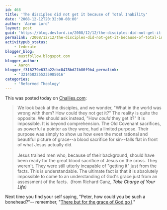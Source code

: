 ```yaml
---
id: 468
title: 'The disciples did not get it because of Total Inability'
date: '2008-12-12T20:32:00-08:00'
author: 'Aaron Lord'
layout: post
guid: 'https://blog.devlord.io/2008/12/12/the-disciples-did-not-get-it-because-of-total-inability/'
permalink: /2008/12/12/the-disciples-did-not-get-it-because-of-total-inability/
activitypub_status:
    - federate
blogger_blog:
    - mustfollow.blogspot.com
blogger_author:
    - Aaron
blogger_f316279e632a22cbc8478bd21b80f9b4_permalink:
    - '3214582255235985016'
categories:
    - 'Reformed Theology'
---
```


This was posted today on <a href="http://www.challies.com/articles/awakening-to-grace">Challies.com</a>:

<blockquote>We look back at the disciples, and we wonder, "What in the world was wrong with them? How could they not get it?" The reality is quite the opposite. We should ask instead, "How <span class="Apple-style-span" style="font-style:italic;">could</span> they get it?" It is impossible. It is beyond comprehension. The Old Covenant sacrifices, as powerful a pointer as they were, had a limited purpose. Their purpose was simply to show us how even the most rational and beautiful picture of grace--a blood sacrifice for sin--falls flat in front of what Jesus actually did.<br /><br />Jesus trained men who, because of their background, should have been ready for the great blood sacrifice of Jesus on the cross. They weren't. They were still utterly incapable of "getting it" just from the facts. This is understandable. The ultimate fact is that it is absolutely impossible to come to an understanding of God's grace just from an assessment of the facts.  (from Richard Ganz, <span class="Apple-style-span" style="font-style:italic;"><a>Take Charge of Your Life</a>)</span></blockquote>

Next time you find your self saying, "Peter, how could you be such a bonehead?"-- remember, "<a href="http://www.graceandtruth.org.uk/Articles/john_bradfordpf.htm">There but for the grace of God go I</a>."